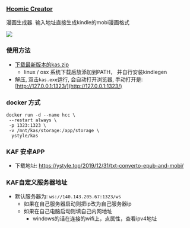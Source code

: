 ### [Hcomic Creator](http://hcc.ystyle.top)

漫画生成器. 输入地址直接生成kindle的mobi漫画格式

[![](public/asset/screenshot.png)](https://kas.ystyle.top)

### 使用方法
- [下载最新版本的kas.zip](https://github.com/ystyle/kas/releases/latest)
  - linux / osx 系统下载后放添加到PATH， 并自行安装kindlegen
- 解压, 双击`kas.exe`运行, 会自动打开浏览器, 手动打开是: [http://127.0.0.1:1323/](http://127.0.0.1:1323/)

### docker 方式
```shell script
docker run -d --name hcc \
 --restart always \
 -p 1323:1323 \
 -v /mnt/kas/storage:/app/storage \
  ystyle/kas
```

### KAF 安卓APP
 - 下载地址: https://ystyle.top/2019/12/31/txt-converto-epub-and-mobi/

### KAF自定义服务器地址
- 默认服务器为: `ws://140.143.205.67:1323/ws`
  - 如果在自己服务器启动则把ip改为自己服务器ip
  - 如果在自己电脑启动则填自己内网地址
    - windows的话在连接的wifi上，点属性，查看ipv4地址
